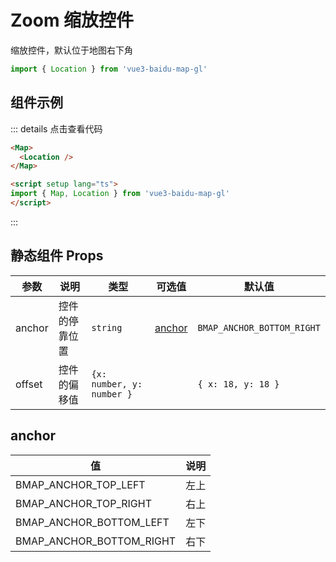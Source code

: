# Zoom 缩放控件
缩放控件，默认位于地图右下角

```ts
import { Location } from 'vue3-baidu-map-gl'
```

## 组件示例
<div>
  <Map>
    <Location />
  </Map>
</div>


::: details 点击查看代码
```html
<Map>
  <Location />
</Map>

<script setup lang="ts">
import { Map, Location } from 'vue3-baidu-map-gl'
</script>
```
:::

## 静态组件 Props
| 参数   | 说明           | 类型                    | 可选值            | 默认值                  |
| ------ | -------------- | ----------------------- | ----------------- | ----------------------- |
| anchor | 控件的停靠位置 | `string`                  | [anchor](#anchor) | `BMAP_ANCHOR_BOTTOM_RIGHT` |
| offset | 控件的偏移值   | `{x: number, y: number }` |                   |`{ x: 18, y: 18 }`        |


## anchor
| 值                       | 说明 |
| ------------------------ | ---- |
| BMAP_ANCHOR_TOP_LEFT     | 左上 |
| BMAP_ANCHOR_TOP_RIGHT    | 右上 |
| BMAP_ANCHOR_BOTTOM_LEFT  | 左下 |
| BMAP_ANCHOR_BOTTOM_RIGHT | 右下 |

